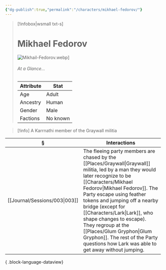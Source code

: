 ```yaml
---
{"dg-publish":true,"permalink":"/characters/mikhael-fedorov/"}
---
```


> [!infobox|wsmall txt-s]
> # Mikhael Fedorov
> ![Mikhail-Fedorov.webp](/img/user/z_attachments/Mikhail-Fedorov.webp)] 
> ###### At a Glance...
> | Attribute | Stat |
> | ---- | ---- |
> | Age | Adult |
> | Ancestry | Human |
> | Gender | Male |
> | Factions | No known |

>[!info] A Karrnathi member of the Graywall militia

| §                                | Interactions                                                                                                                                                                                                                                                                                                                                                                        |
| -------------------------------- | ----------------------------------------------------------------------------------------------------------------------------------------------------------------------------------------------------------------------------------------------------------------------------------------------------------------------------------------------------------------------------------- |
| [[Journal/Sessions/003\|003]] | The fleeing party members are chased by the [[Places/Graywall\|Graywall]] militia, led by a man they would later recognize to be [[Characters/Mikhael Fedorov\|Mikhael Fedorov]]. The Party escape using feather tokens and jumping off a nearby bridge (except for [[Characters/Lark\|Lark]], who shape changes to escape). They regroup at the [[Places/Glum Gryphon\|Glum Gryphon]]. The rest of the Party questions how Lark was able to get away without jumping. |

{ .block-language-dataview}